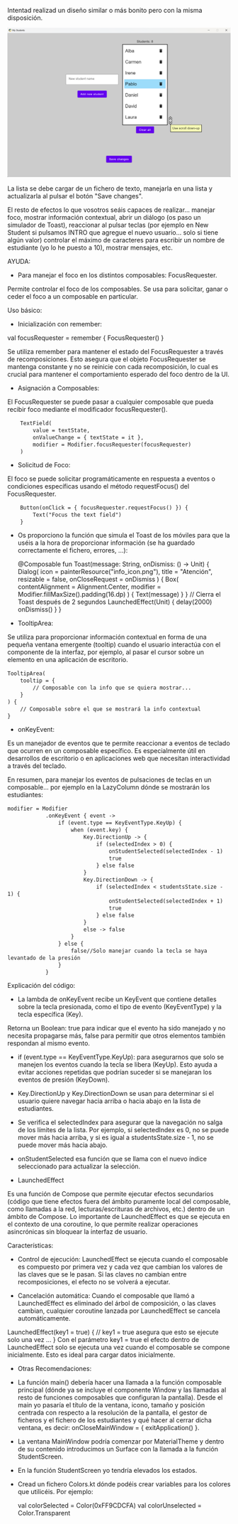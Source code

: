 Intentad realizad un diseño similar o más bonito pero con la misma disposición.

![img.png](img.png)

La lista se debe cargar de un fichero de texto, manejarla en una lista y actualizarla al pulsar el botón "Save changes".

El resto de efectos lo que vosotros seáis capaces de realizar... manejar foco, mostrar información contextual, abrir un diálogo (os paso un simulador de Toast), reaccionar al pulsar teclas (por ejemplo en New Student si pulsamos INTRO que agregue el nuevo usuario... solo si tiene algún valor) controlar el máximo de caracteres para escribir un nombre de estudiante (yo lo he puesto a 10), mostrar mensajes, etc.

AYUDA:

* Para manejar el foco en los distintos composables: FocusRequester.

Permite controlar el foco de los composables. Se usa para solicitar, ganar o ceder el foco a un composable en particular.

Uso básico:

- Inicialización con remember:

val focusRequester = remember { FocusRequester() }


Se utiliza remember para mantener el estado del FocusRequester a través de recomposiciones. Esto asegura que el objeto FocusRequester se mantenga constante y no se reinicie con cada recomposición, lo cual es crucial para mantener el comportamiento esperado del foco dentro de la UI.

- Asignación a Composables:

El FocusRequester se puede pasar a cualquier composable que pueda recibir foco mediante el modificador focusRequester().

		TextField(
			value = textState,
			onValueChange = { textState = it },
			modifier = Modifier.focusRequester(focusRequester)
		)

- Solicitud de Foco:

El foco se puede solicitar programáticamente en respuesta a eventos o condiciones específicas usando el método requestFocus() del FocusRequester.

		Button(onClick = { focusRequester.requestFocus() }) {
			Text("Focus the text field")
		}
* Os proporciono la función que simula el Toast de los móviles para que la uséis a la hora de proporcionar información (se ha guardado correctamente el fichero, errores, ...):

  @Composable
  fun Toast(message: String, onDismiss: () -> Unit) {
  Dialog(
  icon = painterResource("info_icon.png"),
  title = "Atención",
  resizable = false,
  onCloseRequest = onDismiss
  ) {
  Box(
  contentAlignment = Alignment.Center,
  modifier = Modifier.fillMaxSize().padding(16.dp)
  ) {
  Text(message)
  }
  }
  // Cierra el Toast después de 2 segundos
  LaunchedEffect(Unit) {
  delay(2000)
  onDismiss()
  }
  }
* TooltipArea:

Se utiliza para proporcionar información contextual en forma de una pequeña ventana emergente (tooltip) cuando el usuario interactúa con el componente de la interfaz, por ejemplo, al pasar el cursor sobre un elemento en una aplicación de escritorio.

    TooltipArea(
        tooltip = {
            // Composable con la info que se quiera mostrar...
        }
    ) {
        // Composable sobre el que se mostrará la info contextual
    }
* onKeyEvent:

Es un manejador de eventos que te permite reaccionar a eventos de teclado que ocurren en un composable específico. Es especialmente útil en desarrollos de escritorio o en aplicaciones web que necesitan interactividad a través del teclado.

En resumen, para manejar los eventos de pulsaciones de teclas en un composable... por ejemplo en la LazyColumn dónde se mostrarán los estudiantes:

	modifier = Modifier
                .onKeyEvent { event ->
                    if (event.type == KeyEventType.KeyUp) {
                        when (event.key) {
                            Key.DirectionUp -> {
                                if (selectedIndex > 0) {
                                    onStudentSelected(selectedIndex - 1)
                                    true
                                } else false
                            }
                            Key.DirectionDown -> {
                                if (selectedIndex < studentsState.size - 1) {
                                    onStudentSelected(selectedIndex + 1)
                                    true
                                } else false
                            }
                            else -> false
                        }
                    } else {
                        false//Solo manejar cuando la tecla se haya levantado de la presión
                    }
                }

Explicación del código:

- La lambda de onKeyEvent recibe un KeyEvent que contiene detalles sobre la tecla presionada, como el tipo de evento (KeyEventType) y la tecla específica (Key).

Retorna un Boolean: true para indicar que el evento ha sido manejado y no necesita propagarse más, false para permitir que otros elementos también respondan al mismo evento.

- if (event.type == KeyEventType.KeyUp): para asegurarnos que solo se manejen los eventos cuando la tecla se libera (KeyUp). Esto ayuda a evitar acciones repetidas que podrían suceder si se manejaran los eventos de presión (KeyDown).

- Key.DirectionUp y Key.DirectionDown se usan para determinar si el usuario quiere navegar hacia arriba o hacia abajo en la lista de estudiantes.

- Se verifica el selectedIndex para asegurar que la navegación no salga de los límites de la lista. Por ejemplo, si selectedIndex es 0, no se puede mover más hacia arriba, y si es igual a studentsState.size - 1, no se puede mover más hacia abajo.

- onStudentSelected esa función que se llama con el nuevo índice seleccionado para actualizar la selección.

* LaunchedEffect

Es una función de Compose que permite ejecutar efectos secundarios (código que tiene efectos fuera del ámbito puramente local del composable, como llamadas a la red, lecturas/escrituras de archivos, etc.) dentro de un ámbito de Compose. Lo importante de LaunchedEffect es que se ejecuta en el contexto de una coroutine, lo que permite realizar operaciones asincrónicas sin bloquear la interfaz de usuario.

Características:

- Control de ejecución: LaunchedEffect se ejecuta cuando el composable es compuesto por primera vez y cada vez que cambian los valores de las claves que se le pasan. Si las claves no cambian entre recomposiciones, el efecto no se volverá a ejecutar.

- Cancelación automática: Cuando el composable que llamó a LaunchedEffect es eliminado del árbol de composición, o las claves cambian, cualquier coroutine lanzada por LaunchedEffect se cancela automáticamente.

LaunchedEffect(key1 = true) {  // key1 = true asegura que esto se ejecute solo una vez
...
}
Con el parámetro key1 = true el efecto dentro de LaunchedEffect solo se ejecuta una vez cuando el composable se compone inicialmente. Esto es ideal para cargar datos inicialmente.

* Otras Recomendaciones:

- La función main() debería hacer una llamada a la función composable principal (dónde ya se incluye el componente Window y las llamadas al resto de funciones composables que configuran la pantalla). Desde el main yo pasaría el título de la ventana, icono, tamaño y posición centrada con respecto a la resolución de la pantalla, el gestor de ficheros y el fichero de los estudiantes y qué hacer al cerrar dicha ventana, es decir: onCloseMainWindow = { exitApplication() }.


- La ventana MainWindow podría comenzar por MaterialTheme y dentro de su contenido introducimos un Surface con la llamada a la función StudentScreen.


- En la función StudentScreen yo tendría elevados los estados.


- Cread un fichero Colors.kt dónde podéis crear variables para los colores que utilicéis. Por ejemplo:


	val colorSelected = Color(0xFF9CDCFA)
	val colorUnselected = Color.Transparent


